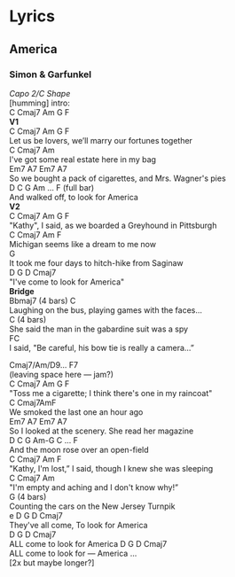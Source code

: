# Lyrics
## America
### Simon & Garfunkel
*Capo 2/C Shape*<br />
[humming] intro:<br /> 
C Cmaj7 Am G F <br />
**V1** <br />
C Cmaj7 Am G F<br />
Let us be lovers, we’ll marry our fortunes together  <br />
C Cmaj7 Am <br />
I've got some real estate here in my bag <br />
Em7 A7 Em7 A7 <br />
So we bought a pack of cigarettes, and Mrs. Wagner's pies <br />
D C G Am ... F (full bar)<br /> 
And walked off, to look for America<br /> 
**V2** <br />
C Cmaj7 Am G F<br />
"Kathy", I said, as we boarded a Greyhound in Pittsburgh <br />
C Cmaj7 Am F  <br />
Michigan seems like a dream to me now <br />
G<br /> 
It took me four days to hitch-hike from Saginaw <br /> 
D G D Cmaj7<br /> 
"I've come to look for America" <br />
**Bridge** <br />
Bbmaj7 (4 bars) C<br /> 
Laughing on the bus, playing games with the faces...  <br />
C (4 bars)  <br />
She said the man in the gabardine suit was a spy  <br />
FC  <br />
I said, "Be careful, his bow tie is really a camera...”  <br />
  
Cmaj7/Am/D9... F7<br />
(leaving space here — jam?)<br />
C Cmaj7 Am G F  <br />
"Toss me a cigarette; I think there's one in my raincoat"<br />
C Cmaj7AmF <br />
We smoked the last one an hour ago<br /> 
Em7 A7 Em7 A7  <br />
So I looked at the scenery. She read her magazine<br /> 
D C G Am-G C ... F <br />
And the moon rose over an open-field <br />
C Cmaj7 Am F  <br />
"Kathy, I'm lost,” I said, though I knew she was sleeping<br /> 
C Cmaj7 Am <br />
"I'm empty and aching and I don't know why!” <br />
G (4 bars) <br />
Counting the cars on the New Jersey Turnpik<br />e
D G D Cmaj7 <br />
They've all come, To look for America<br />
D G D Cmaj7 <br />
ALL come to look for America
D G D Cmaj7 <br />
ALL come to look for — America ...<br />
[2x but maybe longer?]
